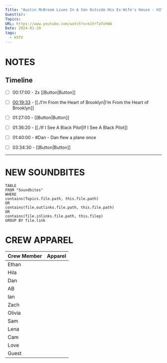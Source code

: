 ```yaml
---
Title: "Austin McBroom Lives In A Van Outside His Ex-Wife's House - H3TV #105"
Guest(s): 
Topics: 
URL: https://www.youtube.com/watch?v=k1VrTaTohWA
Date: 2024-01-29
tags:
  - H3TV
---
```

# NOTES


## Timeline
- [ ] 00:17:00 - 2x [[Button|Button]]
- [ ] [00:19:33](https://youtu.be/k1VrTaTohWA?t=1173) - [[./I’m From the Heart of Brooklyn|I’m From the Heart of Brooklyn]] 
- [ ] 01:27:00 - [[Button|Button]]
- [ ] 01:36:20 - [[./If I See A Black Pilot|If I See A Black Pilot]]
- [ ] 01:40:00 - #Dan - Dan flew a plane once
- [ ] 03:34:30 - [[Button|Button]] 


___
# NEW SOUNDBITES
``` dataview
TABLE
FROM "Soundbites"
WHERE 
contains(Topics.file.path, this.file.path) 
OR 
contains(file.outlinks.file.path, this.file.path)
OR
contains(file.inlinks.file.path, this.filep)
GROUP BY file.link
```

# CREW APPAREL

| Crew Member | Apparel |
| ----------- | ------- |
| Ethan       |         |
| Hila        |         |
| Dan         |         |
| AB          |         |
| Ian         |         |
| Zach        |         |
| Olivia      |         |
| Sam         |         |
| Lena        |         |
| Cam         |         |
| Love        |         |
| Guest       |         |